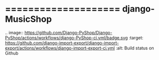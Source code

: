
====================
django-MusicShop
====================

.. image:: https://github.com/Django-PyShop/Django-PyShop/actions/workflows/django-PyShop-ci.yml/badge.svg
    :target: https://github.com/django-import-export/django-import-export/actions/workflows/django-import-export-ci.yml
    :alt: Build status on Github
